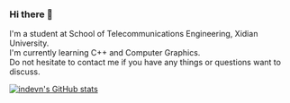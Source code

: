 ### Hi there 👋  
I'm a student at School of Telecommunications Engineering, Xidian University.  
I'm currently learning C++ and Computer Graphics.  
Do not hesitate to contact me if you have any things or questions want to discuss. 

[![indevn's GitHub stats](https://github-readme-stats.vercel.app/api?username=indevn&theme=graywhite&show_icons=true)](https://github.com/anuraghazra/github-readme-stats) 
